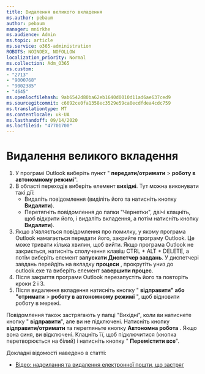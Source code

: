 ```yaml
---
title: Видалення великого вкладення
ms.author: pebaum
author: pebaum
manager: mnirkhe
ms.audience: Admin
ms.topic: article
ms.service: o365-administration
ROBOTS: NOINDEX, NOFOLLOW
localization_priority: Normal
ms.collection: Adm_O365
ms.custom:
- "2713"
- "9000768"
- "9002385"
- "4645"
ms.openlocfilehash: 9ab6542d80ba62eb1640d0010d11ad6ae637ced9
ms.sourcegitcommit: c6692ce0fa1358ec3529e59ca0ecdfdea4cdc759
ms.translationtype: MT
ms.contentlocale: uk-UA
ms.lasthandoff: 09/14/2020
ms.locfileid: "47701700"
---
```

# <a name="remove-the-large-attachment"></a>Видалення великого вкладення

1. У програмі Outlook виберіть пункт " **передати/отримати**  >  **роботу в автономному режимі**". 
2. В області переходів виберіть елемент **вихідні**. Тут можна виконувати такі дії: 
    - Видаліть повідомлення (виділіть його та натисніть кнопку **Видалити**).
    - Перетягніть повідомлення до папки "Чернетки", двічі клацніть, щоб відкрити його, і видаліть вкладення, а потім натисніть кнопку **Видалити**).
3. Якщо з'являється повідомлення про помилку, у якому програма Outlook намагається передати його, закрийте програму Outlook. Це може тривати кілька хвилин, щоб вийти. Якщо програма Outlook не закриється, натисніть сполучення клавіш CTRL + ALT + DELETE, а потім виберіть елемент **запускати Диспетчер завдань**. У диспетчері завдань перейдіть на вкладку **процеси** , прокрутіть униз до outlook.exe та виберіть елемент **завершити процес**.
4. Після закриття програми Outlook перезапустіть його та повторіть кроки 2 і 3. 
5. Після видалення вкладення натисніть кнопку " **відправити" або "отримати**  >  **роботу в автономному режимі** ", щоб відновити роботу в мережі. 

Повідомлення також застрягають у папці "Вихідні", коли ви натиснете кнопку " **відправити**", але ви не підключені. Натисніть кнопку **відправити/отримати** та перегляньте кнопку **Автономна робота** . Якщо вона синя, ви відключені. Клацніть її, щоб підключитися (кнопка перетворюється на білий) і натисніть кнопку " **Перемістити все**".
 
 Докладні відомості наведено в статті:
- [Відео: надсилання та видалення електронної пошти, що застряг](https://support.office.com/article/Video-Send-or-delete-an-email-stuck-in-your-outbox-26d5d34a-4e5f-444a-a9e8-44db04a94dec) 